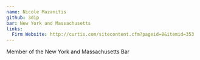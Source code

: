 ```yaml
---
name: Nicole Mazanitis
github: 3dip
bar: New York and Massachusetts
links:
  Firm Website: http://curtis.com/sitecontent.cfm?pageid=8&itemid=353
---
```


Member of the New York and Massachusetts Bar